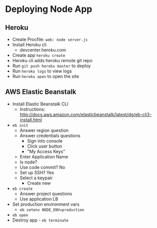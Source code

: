 # Deploying Node App

## Heroku
- Create Procfile: `web: node server.js`
- Install Heroku cli
	- devcenter.heroku.com
- Create app `heroku create`
- Heroku cli adds heroku remote git repo
- Run `git push heroku master` to deploy
- Run `heroku logs` to view logs
- Run `heroku open` to open the site

## AWS Elastic Beanstalk
- Install Elastic Beanstalk CLI
	- Instructions: http://docs.aws.amazon.com/elasticbeanstalk/latest/dg/eb-cli3-install.html
- `eb init`
	- Answer region question
	- Answer credentials questions
		- Sign into console
		- Click user button
		- "My Access Keys"
	- Enter Application Name
	- Is node?
	- Use code commit? No
	- Set up SSH? Yes
	- Select a keypair
		- Create new
- `eb create`
	- Answer project questions
	- Use application LB
- Set production environment vars
	- `eb setenv NODE_ENV=production`
- `eb open`
- Destroy app - `eb terminate`

